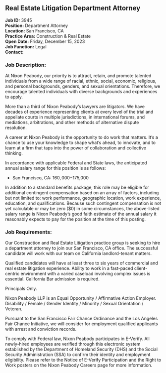 ## Real Estate Litigation Department Attorney

**Job ID:** 3945  
**Position:** Department Attorney  
**Location:** San Francisco, CA  
**Practice Area:** Construction & Real Estate  
**Open Date:** Friday, December 15, 2023  
**Job Function:** Legal  
**Contact:**  

### Job Description:
At Nixon Peabody, our priority is to attract, retain, and promote talented individuals from a wide range of racial, ethnic, social, economic, religious, and personal backgrounds, genders, and sexual orientations. Therefore, we encourage talented individuals with diverse backgrounds and experiences to apply.

More than a third of Nixon Peabody’s lawyers are litigators. We have decades of experience representing clients at every level of the trial and appellate courts in multiple jurisdictions, in international forums, and mediations, arbitrations, and other methods of alternative dispute resolution. 

A career at Nixon Peabody is the opportunity to do work that matters. It’s a chance to use your knowledge to shape what’s ahead, to innovate, and to learn at a firm that taps into the power of collaboration and collective thinking. 

In accordance with applicable Federal and State laws, the anticipated annual salary range for this position is as follows:

- San Francisco, CA: $160,000-$175,000

In addition to a standard benefits package, this role may be eligible for additional contingent compensation based on an array of factors, including but not limited to: work performance, geographic location, work experience, education, and qualifications. Because such contingent compensation is not yet calculable or may be zero ($0) in some circumstances, the above-listed salary range is Nixon Peabody’s good faith estimate of the annual salary it reasonably expects to pay for the position at the time of this posting.

### Job Requirements:
Our Construction and Real Estate Litigation practice group is seeking to hire a department attorney to join our San Francisco, CA office. The successful candidate will work with our team on California landlord-tenant matters.  

Qualified candidates will have at least three to six years of commercial and real estate litigation experience. Ability to work in a fast-paced client-centric environment with a varied caseload involving complex issues is essential. California Bar admission is required.

Principals Only.

Nixon Peabody LLP is an Equal Opportunity / Affirmative Action Employer.
Disability / Female / Gender Identity / Minority / Sexual Orientation / Veteran. 

Pursuant to the San Francisco Fair Chance Ordinance and the Los Angeles Fair Chance Initiative, we will consider for employment qualified applicants with arrest and conviction records. 

To comply with Federal law, Nixon Peabody participates in E-Verify. All newly-hired employees are verified through this electronic system established by the Department of Homeland Security (DHS) and the Social Security Administration (SSA) to confirm their identity and employment eligibility. Please refer to the Notice of E-Verify Participation and the Right to Work posters on the Nixon Peabody Careers page for more information.
